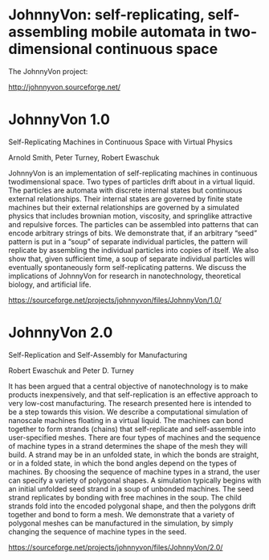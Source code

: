 JohnnyVon: self-replicating, self-assembling mobile automata in two-dimensional continuous space
================================================================================================

The JohnnyVon project:

http://johnnyvon.sourceforge.net/

JohnnyVon 1.0
=============

Self-Replicating Machines in Continuous Space with Virtual Physics

Arnold Smith, Peter Turney, Robert Ewaschuk

JohnnyVon is an implementation of self-replicating machines in continuous twodimensional
space. Two types of particles drift about in a virtual liquid. The particles are
automata with discrete internal states but continuous external relationships. Their
internal states are governed by finite state machines but their external relationships are
governed by a simulated physics that includes brownian motion, viscosity, and springlike
attractive and repulsive forces. The particles can be assembled into patterns that
can encode arbitrary strings of bits. We demonstrate that, if an arbitrary “seed” pattern is
put in a “soup” of separate individual particles, the pattern will replicate by assembling
the individual particles into copies of itself. We also show that, given sufficient time, a
soup of separate individual particles will eventually spontaneously form self-replicating
patterns. We discuss the implications of JohnnyVon for research in nanotechnology,
theoretical biology, and artificial life.

https://sourceforge.net/projects/johnnyvon/files/JohnnyVon/1.0/

JohnnyVon 2.0
=============

Self-Replication and Self-Assembly for Manufacturing

Robert Ewaschuk and Peter D. Turney

It has been argued that a central objective of nanotechnology is to make products
inexpensively, and that self-replication is an effective approach to very low-cost
manufacturing. The research presented here is intended to be a step towards this vision.
We describe a computational simulation of nanoscale machines floating in a virtual
liquid. The machines can bond together to form strands (chains) that self-replicate and
self-assemble into user-specified meshes. There are four types of machines and the
sequence of machine types in a strand determines the shape of the mesh they will build.
A strand may be in an unfolded state, in which the bonds are straight, or in a folded
state, in which the bond angles depend on the types of machines. By choosing the
sequence of machine types in a strand, the user can specify a variety of polygonal
shapes. A simulation typically begins with an initial unfolded seed strand in a soup of
unbonded machines. The seed strand replicates by bonding with free machines in the
soup. The child strands fold into the encoded polygonal shape, and then the polygons
drift together and bond to form a mesh. We demonstrate that a variety of polygonal
meshes can be manufactured in the simulation, by simply changing the sequence of
machine types in the seed.

https://sourceforge.net/projects/johnnyvon/files/JohnnyVon/2.0/

